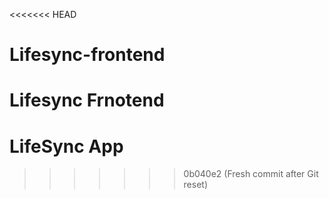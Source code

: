<<<<<<< HEAD
# Lifesync-frontend
Lifesync Frnotend
=======
# LifeSync App
>>>>>>> 0b040e2 (Fresh commit after Git reset)
